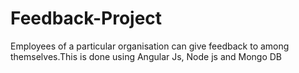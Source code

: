# Feedback-Project
Employees of a particular organisation can give feedback to among themselves.This is done using Angular Js, Node js and Mongo DB
